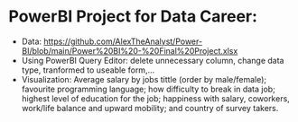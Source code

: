 # PowerBI Project for Data Career:
- Data: https://github.com/AlexTheAnalyst/Power-BI/blob/main/Power%20BI%20-%20Final%20Project.xlsx
- Using PowerBI Query Editor: delete unnecessary column, change data type, tranformed to useable form,...
- Visualization: Average salary by jobs tittle (order by male/female); favourite programming language; how difficulty to break in data job; highest level of education for the job; happiness with salary, coworkers, work/life balance and upward mobility; and country of survey takers. 
